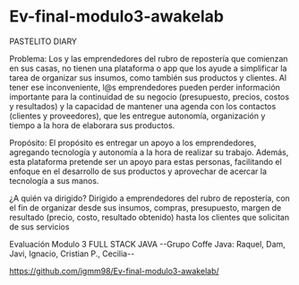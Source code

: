 # Ev-final-modulo3-awakelab

PASTELITO DIARY

Problema: Los y las emprendedores del rubro de repostería que comienzan en sus casas, no tienen una plataforma o app que los ayude a simplificar la tarea de organizar sus insumos, como también sus productos y clientes. Al tener ese inconveniente, l@s emprendedores pueden perder información importante para la continuidad de su negocio (presupuesto, precios, costos y resultados) y la capacidad de mantener una agenda con los contactos (clientes y proveedores), que les entregue autonomía, organización y tiempo a la hora de elaborara sus productos.

Propósito: El propósito es entregar un apoyo a los emprendedores, agregando tecnología y autonomía a la hora de realizar su trabajo. Además, esta plataforma pretende ser un apoyo para estas personas, facilitando el enfoque en el desarrollo de sus productos y aprovechar de acercar la tecnología a sus manos.

¿A quién va dirigido? Dirigido a emprendedores del rubro de repostería, con el fin de organizar desde sus insumos, compras, presupuesto, margen de resultado (precio, costo, resultado obtenido) hasta los clientes que solicitan de sus servicios

Evaluación Modulo 3 FULL STACK JAVA --Grupo Coffe Java: Raquel, Dam, Javi, Ignacio, Cristian P., Cecilia--

https://github.com/igmm98/Ev-final-modulo3-awakelab/